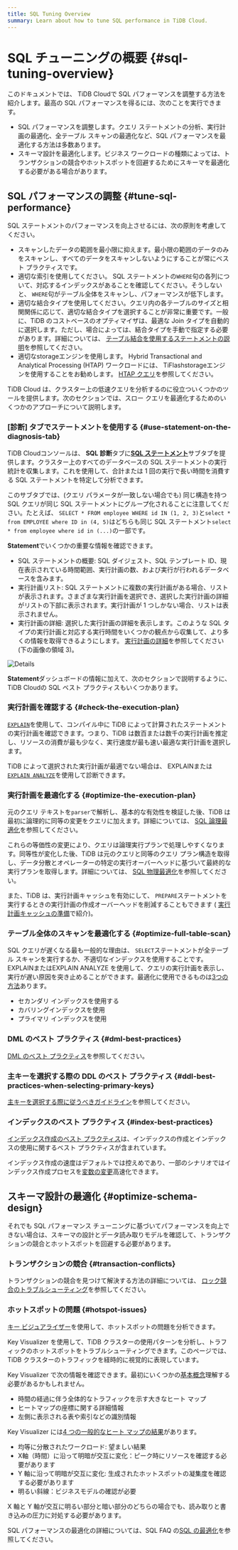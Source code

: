 ```yaml
---
title: SQL Tuning Overview
summary: Learn about how to tune SQL performance in TiDB Cloud.
---
```


# SQL チューニングの概要 {#sql-tuning-overview}

このドキュメントでは、 TiDB Cloudで SQL パフォーマンスを調整する方法を紹介します。最高の SQL パフォーマンスを得るには、次のことを実行できます。

-   SQL パフォーマンスを調整します。クエリ ステートメントの分析、実行計画の最適化、全テーブル スキャンの最適化など、SQL パフォーマンスを最適化する方法は多数あります。
-   スキーマ設計を最適化します。ビジネス ワークロードの種類によっては、トランザクションの競合やホットスポットを回避するためにスキーマを最適化する必要がある場合があります。

## SQL パフォーマンスの調整 {#tune-sql-performance}

SQL ステートメントのパフォーマンスを向上させるには、次の原則を考慮してください。

-   スキャンしたデータの範囲を最小限に抑えます。最小限の範囲のデータのみをスキャンし、すべてのデータをスキャンしないようにすることが常にベスト プラクティスです。
-   適切な索引を使用してください。 SQL ステートメントの`WHERE`句の各列について、対応するインデックスがあることを確認してください。そうしないと、 `WHERE`句がテーブル全体をスキャンし、パフォーマンスが低下します。
-   適切な結合タイプを使用してください。クエリ内の各テーブルのサイズと相関関係に応じて、適切な結合タイプを選択することが非常に重要です。一般に、TiDB のコストベースのオプティマイザは、最適な Join タイプを自動的に選択します。ただし、場合によっては、結合タイプを手動で指定する必要があります。詳細については、 [テーブル結合を使用するステートメントの説明](/explain-joins.md)を参照してください。
-   適切なstorageエンジンを使用します。 Hybrid Transactional and Analytical Processing (HTAP) ワークロードには、 TiFlashstorageエンジンを使用することをお勧めします。 [HTAP クエリ](/develop/dev-guide-hybrid-oltp-and-olap-queries.md)を参照してください。

TiDB Cloud は、クラスター上の低速クエリを分析するのに役立ついくつかのツールを提供します。次のセクションでは、スロー クエリを最適化するためのいくつかのアプローチについて説明します。

### [診断] タブでステートメントを使用する {#use-statement-on-the-diagnosis-tab}

TiDB Cloudコンソールは、 **SQL 診断**タブに<strong><a href="/tidb-cloud/tune-performance.md#statement-analysis">SQL ステートメント</a></strong>サブタブを提供します。クラスター上のすべてのデータベースの SQL ステートメントの実行統計を収集します。これを使用して、合計または 1 回の実行で長い時間を消費する SQL ステートメントを特定して分析できます。

このサブタブでは、(クエリ パラメータが一致しない場合でも) 同じ構造を持つ SQL クエリが同じ SQL ステートメントにグループ化されることに注意してください。たとえば、 `SELECT * FROM employee WHERE id IN (1, 2, 3)`と`select * from EMPLOYEE where ID in (4, 5)`はどちらも同じ SQL ステートメント`select * from employee where id in (...)`の一部です。

**Statement**でいくつかの重要な情報を確認できます。

-   SQL ステートメントの概要: SQL ダイジェスト、SQL テンプレート ID、現在表示されている時間範囲、実行計画の数、および実行が行われるデータベースを含みます。
-   実行計画リスト: SQL ステートメントに複数の実行計画がある場合、リストが表示されます。さまざまな実行計画を選択でき、選択した実行計画の詳細がリストの下部に表示されます。実行計画が 1 つしかない場合、リストは表示されません。
-   実行計画の詳細: 選択した実行計画の詳細を表示します。このような SQL タイプの実行計画と対応する実行時間をいくつかの観点から収集して、より多くの情報を取得できるようにします。 [実行計画の詳細](https://docs.pingcap.com/tidb/stable/dashboard-statement-details#statement-execution-details-of-tidb-dashboard)を参照してください (下の画像の領域 3)。

![Details](/media/dashboard/dashboard-statement-detail.png)

**Statement**ダッシュボードの情報に加えて、次のセクションで説明するように、 TiDB Cloudの SQL ベスト プラクティスもいくつかあります。

### 実行計画を確認する {#check-the-execution-plan}

[`EXPLAIN`](/explain-overview.md)を使用して、コンパイル中に TiDB によって計算されたステートメントの実行計画を確認できます。つまり、TiDB は数百または数千の実行計画を推定し、リソースの消費が最も少なく、実行速度が最も速い最適な実行計画を選択します。

TiDB によって選択された実行計画が最適でない場合は、 EXPLAINまたは[`EXPLAIN ANALYZE`](/sql-statements/sql-statement-explain-analyze.md)を使用して診断できます。

### 実行計画を最適化する {#optimize-the-execution-plan}

元のクエリ テキストを`parser`で解析し、基本的な有効性を検証した後、TiDB は最初に論理的に同等の変更をクエリに加えます。詳細については、 [SQL 論理最適化](/sql-logical-optimization.md)を参照してください。

これらの等価性の変更により、クエリは論理実行プランで処理しやすくなります。同等性が変化した後、TiDB は元のクエリと同等のクエリ プラン構造を取得し、データ分散とオペレーターの特定の実行オーバーヘッドに基づいて最終的な実行プランを取得します。詳細については、 [SQL 物理最適化](/sql-physical-optimization.md)を参照してください。

また、TiDB は、実行計画キャッシュを有効にして、 `PREPARE`ステートメントを実行するときの実行計画の作成オーバーヘッドを削減することもできます ( [実行計画キャッシュの準備](/sql-prepared-plan-cache.md)で紹介)。

### テーブル全体のスキャンを最適化する {#optimize-full-table-scan}

SQL クエリが遅くなる最も一般的な理由は、 `SELECT`ステートメントが全テーブル スキャンを実行するか、不適切なインデックスを使用することです。 EXPLAINまたはEXPLAIN ANALYZE を使用して、クエリの実行計画を表示し、実行が遅い原因を突き止めることができます。最適化に使用できるものは[3つの方法](/develop/dev-guide-optimize-sql.md)あります。

-   セカンダリ インデックスを使用する
-   カバリングインデックスを使用
-   プライマリ インデックスを使用

### DML のベスト プラクティス {#dml-best-practices}

[DML のベスト プラクティス](/develop/dev-guide-optimize-sql-best-practices.md#dml-best-practices)を参照してください。

### 主キーを選択する際の DDL のベスト プラクティス {#ddl-best-practices-when-selecting-primary-keys}

[主キーを選択する際に従うべきガイドライン](/develop/dev-guide-create-table.md#guidelines-to-follow-when-selecting-primary-key)を参照してください。

### インデックスのベスト プラクティス {#index-best-practices}

[インデックス作成のベスト プラクティス](/develop/dev-guide-index-best-practice.md)は、インデックスの作成とインデックスの使用に関するベスト プラクティスが含まれています。

インデックス作成の速度はデフォルトでは控えめであり、一部のシナリオではインデックス作成プロセスを[変数の変更](/develop/dev-guide-optimize-sql-best-practices.md#add-index-best-practices)高速化できます。

<!--
### Use the slow log memory mapping table

You can query the contents of the slow query log by querying the [INFORMATION_SCHEMA.SLOW_QUERY](/identify-slow-queries.md#memory-mapping-in-slow-log) table, and find the structure in the [`SLOW_QUERY`](/information-schema/information-schema-slow-query.md) table. Using this table, you can perform queries using different fields to find potential problems.

The recommended analysis process for slow queries is as follows.

1. [Identify the performance bottleneck of the query](/analyze-slow-queries.md#identify-the-performance-bottleneck-of-the-query). That is, identify the part of the query process that takes long time.
2. [Analyze system issues](/analyze-slow-queries.md#analyze-system-issues). According to the bottleneck point, combine the monitoring, logging and other information at that time to find the possible causes.
3. [Analyze optimizer issues](/analyze-slow-queries.md#analyze-optimizer-issues). Analyze whether there is a better execution plan.
-->

## スキーマ設計の最適化 {#optimize-schema-design}

それでも SQL パフォーマンス チューニングに基づいてパフォーマンスを向上できない場合は、スキーマの設計とデータ読み取りモデルを確認して、トランザクションの競合とホットスポットを回避する必要があります。

### トランザクションの競合 {#transaction-conflicts}

トランザクションの競合を見つけて解決する方法の詳細については、 [ロック競合のトラブルシューティング](https://docs.pingcap.com/tidb/stable/troubleshoot-lock-conflicts#troubleshoot-lock-conflicts)を参照してください。

### ホットスポットの問題 {#hotspot-issues}

[キー ビジュアライザー](/tidb-cloud/tune-performance.md#key-visualizer)を使用して、ホットスポットの問題を分析できます。

Key Visualizer を使用して、TiDB クラスターの使用パターンを分析し、トラフィックのホットスポットをトラブルシューティングできます。このページでは、TiDB クラスターのトラフィックを経時的に視覚的に表現しています。

Key Visualizer で次の情報を確認できます。最初にいくつかの[基本概念](https://docs.pingcap.com/tidb/stable/dashboard-key-visualizer#basic-concepts)理解する必要があるかもしれません。

-   時間の経過に伴う全体的なトラフィックを示す大きなヒート マップ
-   ヒートマップの座標に関する詳細情報
-   左側に表示される表や索引などの識別情報

Key Visualizer には[4 つの一般的なヒート マップの結果](https://docs.pingcap.com/tidb/stable/dashboard-key-visualizer#common-heatmap-types)があります。

-   均等に分散されたワークロード: 望ましい結果
-   X軸（時間）に沿って明暗が交互に変化：ピーク時にリソースを確認する必要があります
-   Y 軸に沿って明暗が交互に変化: 生成されたホットスポットの凝集度を確認する必要があります
-   明るい斜線：ビジネスモデルの確認が必要

X 軸と Y 軸が交互に明るい部分と暗い部分のどちらの場合でも、読み取りと書き込みの圧力に対処する必要があります。

SQL パフォーマンスの最適化の詳細については、SQL FAQ の[SQL の最適化](https://docs.pingcap.com/tidb/stable/sql-faq#sql-optimization)を参照してください。
